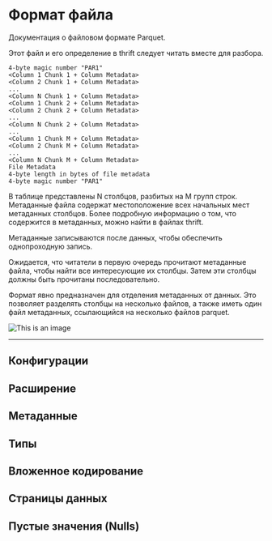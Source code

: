 # Формат файла 

Документация о файловом формате Parquet. 

Этот файл и его определение в thrift следует читать вместе для разбора. 

```
4-byte magic number "PAR1"
<Column 1 Chunk 1 + Column Metadata>
<Column 2 Chunk 1 + Column Metadata>
...
<Column N Chunk 1 + Column Metadata>
<Column 1 Chunk 2 + Column Metadata>
<Column 2 Chunk 2 + Column Metadata>
...
<Column N Chunk 2 + Column Metadata>
...
<Column 1 Chunk M + Column Metadata>
<Column 2 Chunk M + Column Metadata>
...
<Column N Chunk M + Column Metadata>
File Metadata
4-byte length in bytes of file metadata
4-byte magic number "PAR1"
```

В таблице представлены N столбцов, разбитых на M групп строк. Метаданные файла содержат местоположение всех начальных мест метаданных столбцов. Более подробную информацию о том, что содержится в метаданных, можно найти в файлах thrift.

Метаданные записываются после данных, чтобы обеспечить однопроходную запись.

Ожидается, что читатели в первую очередь прочитают метаданные файла, чтобы найти все интересующие их столбцы. Затем эти столбцы должны быть прочитаны последовательно.

Формат явно предназначен для отделения метаданных от данных. Это позволяет разделять столбцы на несколько файлов, а также иметь один файл метаданных, ссылающийся на несколько файлов parquet. 

![This is an image](https://parquet.apache.org/images/FileLayout.gif)

---

## Конфигурации 

## Расширение 

## Метаданные 

## Типы  

## Вложенное кодирование 

## Страницы данных

## Пустые значения (Nulls) 